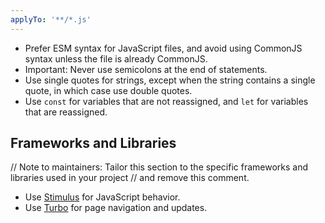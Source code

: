 ```yaml
---
applyTo: '**/*.js'
---
```


- Prefer ESM syntax for JavaScript files, and avoid using CommonJS syntax unless the file is already CommonJS.
- Important: Never use semicolons at the end of statements.
- Use single quotes for strings, except when the string contains a single quote, in which case use double quotes.
- Use `const` for variables that are not reassigned, and `let` for variables that are reassigned.

## Frameworks and Libraries
// Note to maintainers: Tailor this section to the specific frameworks and libraries used in your project
// and remove this comment.

- Use [Stimulus](https://stimulus.hotwired.dev/) for JavaScript behavior.
- Use [Turbo](https://turbo.hotwired.dev/) for page navigation and updates.
